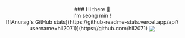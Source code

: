 <div align="center">
### Hi there 👋

<div align="center">I'm seong min !</div>

<div align="center">[![Anurag's GitHub stats](https://github-readme-stats.vercel.app/api?username=hll2071)](https://github.com/hll2071)
<a href="https://github.com/hll2071"><img align="center" src="https://github-readme-stats.vercel.app/api/top-langs/?username=hll2071&layout=compact&hide_border=true" /></a>
